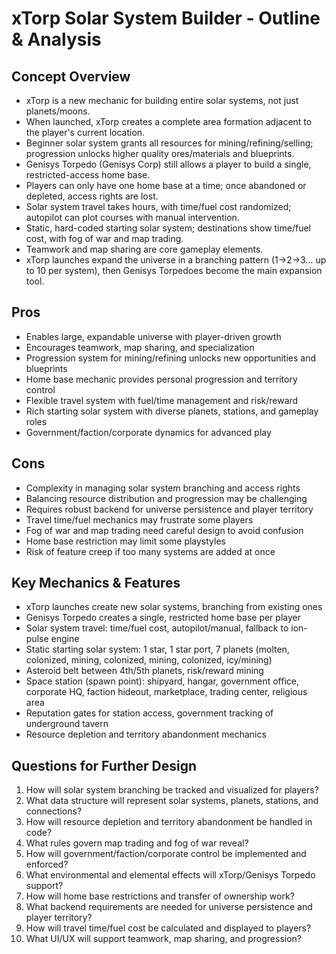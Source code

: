 # xTorp Solar System Builder - Outline & Analysis

## Concept Overview
- xTorp is a new mechanic for building entire solar systems, not just planets/moons.
- When launched, xTorp creates a complete area formation adjacent to the player's current location.
- Beginner solar system grants all resources for mining/refining/selling; progression unlocks higher quality ores/materials and blueprints.
- Genisys Torpedo (Genisys Corp) still allows a player to build a single, restricted-access home base.
- Players can only have one home base at a time; once abandoned or depleted, access rights are lost.
- Solar system travel takes hours, with time/fuel cost randomized; autopilot can plot courses with manual intervention.
- Static, hard-coded starting solar system; destinations show time/fuel cost, with fog of war and map trading.
- Teamwork and map sharing are core gameplay elements.
- xTorp launches expand the universe in a branching pattern (1→2→3... up to 10 per system), then Genisys Torpedoes become the main expansion tool.

## Pros
- Enables large, expandable universe with player-driven growth
- Encourages teamwork, map sharing, and specialization
- Progression system for mining/refining unlocks new opportunities and blueprints
- Home base mechanic provides personal progression and territory control
- Flexible travel system with fuel/time management and risk/reward
- Rich starting solar system with diverse planets, stations, and gameplay roles
- Government/faction/corporate dynamics for advanced play

## Cons
- Complexity in managing solar system branching and access rights
- Balancing resource distribution and progression may be challenging
- Requires robust backend for universe persistence and player territory
- Travel time/fuel mechanics may frustrate some players
- Fog of war and map trading need careful design to avoid confusion
- Home base restriction may limit some playstyles
- Risk of feature creep if too many systems are added at once

## Key Mechanics & Features
- xTorp launches create new solar systems, branching from existing ones
- Genisys Torpedo creates a single, restricted home base per player
- Solar system travel: time/fuel cost, autopilot/manual, fallback to ion-pulse engine
- Static starting solar system: 1 star, 1 star port, 7 planets (molten, colonized, mining, colonized, mining, colonized, icy/mining)
- Asteroid belt between 4th/5th planets, risk/reward mining
- Space station (spawn point): shipyard, hangar, government office, corporate HQ, faction hideout, marketplace, trading center, religious area
- Reputation gates for station access, government tracking of underground tavern
- Resource depletion and territory abandonment mechanics

## Questions for Further Design
1. How will solar system branching be tracked and visualized for players?
2. What data structure will represent solar systems, planets, stations, and connections?
3. How will resource depletion and territory abandonment be handled in code?
4. What rules govern map trading and fog of war reveal?
5. How will government/faction/corporate control be implemented and enforced?
6. What environmental and elemental effects will xTorp/Genisys Torpedo support?
7. How will home base restrictions and transfer of ownership work?
8. What backend requirements are needed for universe persistence and player territory?
9. How will travel time/fuel cost be calculated and displayed to players?
10. What UI/UX will support teamwork, map sharing, and progression?
